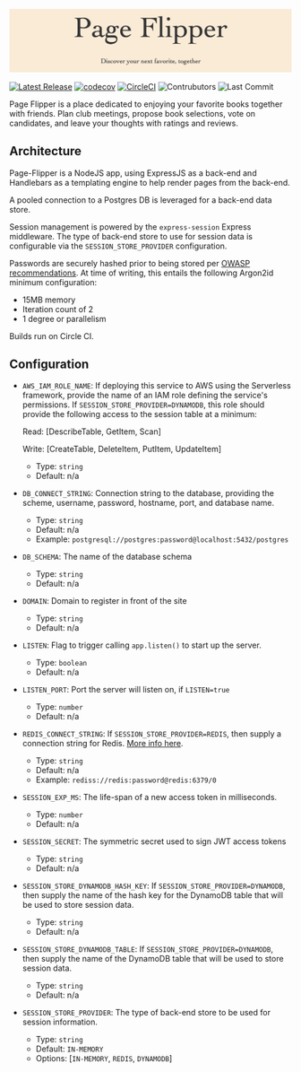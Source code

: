 ![page-flipper](img/repo-banner.png)

[![Latest Release](https://img.shields.io/github/v/release/Ubunfu/page-flipper)](https://github.com/Ubunfu/page-flipper/releases)
[![codecov](https://codecov.io/gh/Ubunfu/page-flipper/branch/master/graph/badge.svg?token=D2SOLR1VOK)](https://codecov.io/gh/Ubunfu/page-flipper)
[![CircleCI](https://img.shields.io/circleci/build/github/Ubunfu/page-flipper?logo=circleci)](https://app.circleci.com/pipelines/github/Ubunfu/page-flipper)
![Contrubutors](https://img.shields.io/github/contributors/Ubunfu/page-flipper?color=blue)
![Last Commit](https://img.shields.io/github/last-commit/Ubunfu/page-flipper)

Page Flipper is a place dedicated to enjoying your favorite books together with friends. 
Plan club meetings, propose book selections, vote on candidates, and leave your thoughts 
with ratings and reviews.

## Architecture
Page-Flipper is a NodeJS app, using ExpressJS as a back-end and Handlebars as a templating
engine to help render pages from the back-end.  

A pooled connection to a Postgres DB is leveraged for a back-end data store.

Session management is powered by the `express-session` Express middleware.  The type of 
back-end store to use for session data is configurable via the `SESSION_STORE_PROVIDER` 
configuration.

Passwords are securely hashed prior to being stored per 
[OWASP recommendations](https://cheatsheetseries.owasp.org/cheatsheets/Password_Storage_Cheat_Sheet.html).
At time of writing, this entails the following Argon2id minimum configuration:
* 15MB memory
* Iteration count of 2
* 1 degree or parallelism

Builds run on Circle CI.

## Configuration
* `AWS_IAM_ROLE_NAME`: If deploying this service to AWS using the Serverless 
  framework, provide the name of an IAM role defining the service's permissions. If
  `SESSION_STORE_PROVIDER=DYNAMODB`, this role should provide the following access to
  the session table at a minimum: 
  
  Read: [DescribeTable, GetItem, Scan]
  
  Write: [CreateTable, DeleteItem, PutItem, UpdateItem]
  
  * Type: `string`
  * Default: n/a
* `DB_CONNECT_STRING`: Connection string to the database, providing the scheme, 
    username, password, hostname, port, and database name. 
  * Type: `string`
  * Default: n/a
  * Example: `postgresql://postgres:password@localhost:5432/postgres`
* `DB_SCHEMA`: The name of the database schema
  * Type: `string`
  * Default: n/a
* `DOMAIN`: Domain to register in front of the site
  * Type: `string`
  * Default: n/a
* `LISTEN`: Flag to trigger calling `app.listen()` to start up the server.
  * Type: `boolean`
  * Default: n/a
* `LISTEN_PORT`: Port the server will listen on, if `LISTEN=true`
  * Type: `number`
  * Default: n/a
* `REDIS_CONNECT_STRING`: If `SESSION_STORE_PROVIDER=REDIS`, then supply a connection 
  string for Redis.  [More info here](https://www.npmjs.com/package/redis).
  * Type: `string`
  * Default: n/a
  * Example: `rediss://redis:password@redis:6379/0`
* `SESSION_EXP_MS`: The life-span of a new access token in milliseconds.
  * Type: `number`
  * Default: n/a
* `SESSION_SECRET`: The symmetric secret used to sign JWT access tokens
  * Type: `string`
  * Default: n/a
* `SESSION_STORE_DYNAMODB_HASH_KEY`: If `SESSION_STORE_PROVIDER=DYNAMODB`, then supply the name
  of the hash key for the DynamoDB table that will be used to store session data.
  * Type: `string`
  * Default: n/a
* `SESSION_STORE_DYNAMODB_TABLE`: If `SESSION_STORE_PROVIDER=DYNAMODB`, then supply the name
  of the DynamoDB table that will be used to store session data.
  * Type: `string`
  * Default: n/a
* `SESSION_STORE_PROVIDER`: The type of back-end store to be used for session information. 
  * Type: `string`
  * Default: `IN-MEMORY`
  * Options: [`IN-MEMORY`, `REDIS`, `DYNAMODB`]